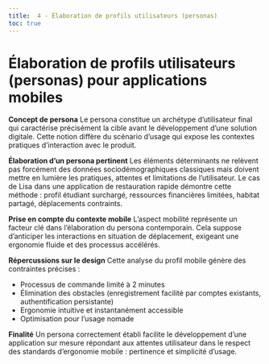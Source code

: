 ```yaml
---
title:  4 - Élaboration de profils utilisateurs (personas)
toc: true
---
```


# Élaboration de profils utilisateurs (personas)  pour applications mobiles


**Concept de persona**
Le persona constitue un archétype d’utilisateur final qui caractérise précisément la cible avant le développement d’une solution digitale. Cette notion diffère du scénario d’usage qui expose les contextes pratiques d’interaction avec le produit.

**Élaboration d’un persona pertinent**
Les éléments déterminants ne relèvent pas forcément des données sociodémographiques classiques mais doivent mettre en lumière les pratiques, attentes et limitations de l’utilisateur. Le cas de Lisa dans une application de restauration rapide démontre cette méthode : profil étudiant surchargé, ressources financières limitées, habitat partagé, déplacements contraints.

**Prise en compte du contexte mobile**
L’aspect mobilité représente un facteur clé dans l’élaboration du persona contemporain. Cela suppose d’anticiper les interactions en situation de déplacement, exigeant une ergonomie fluide et des processus accélérés.

**Répercussions sur le design**
Cette analyse du profil mobile génère des contraintes précises :
- Processus de commande limité à 2 minutes
- Élimination des obstacles (enregistrement facilité par comptes existants, authentification persistante)
- Ergonomie intuitive et instantanément accessible
- Optimisation pour l’usage nomade

**Finalité**
Un persona correctement établi facilite le développement d’une application sur mesure répondant aux attentes utilisateur dans le respect des standards d’ergonomie mobile : pertinence et simplicité d’usage.